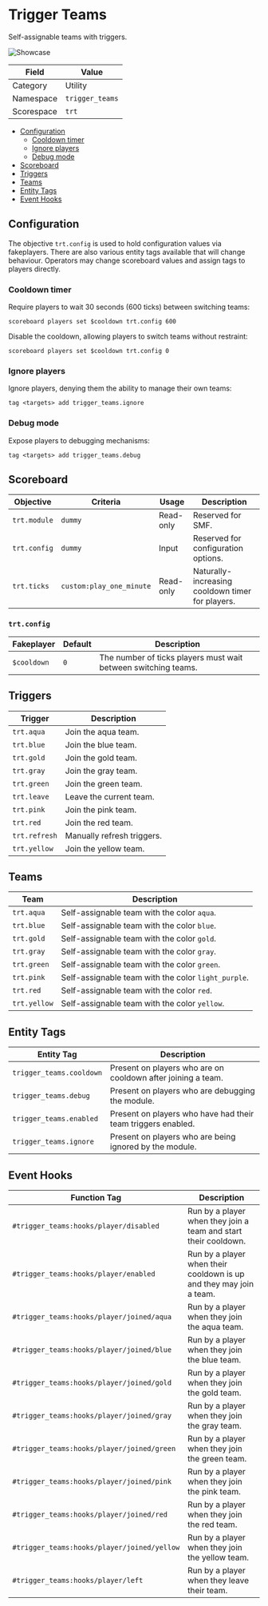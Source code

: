 # Trigger Teams
Self-assignable teams with triggers.

![Showcase](https://i.imgur.com/05RE6ET.png)

Field       | Value
----------- | -----
Category    | Utility
Namespace   | `trigger_teams`
Scorespace  | `trt`

- [Configuration](#configuration)
  - [Cooldown timer](#cooldown-timer)
  - [Ignore players](#ignore-players)
  - [Debug mode](#debug-mode)
- [Scoreboard](#scoreboard)
- [Triggers](#triggers)
- [Teams](#teams)
- [Entity Tags](#entity-tags)
- [Event Hooks](#event-hooks)

## Configuration
The objective `trt.config` is used to hold configuration values via fakeplayers. There are also various entity tags available that will change behaviour. Operators may change scoreboard values and assign tags to players directly.

### Cooldown timer
Require players to wait 30 seconds (600 ticks) between switching teams:
```
scoreboard players set $cooldown trt.config 600
```

Disable the cooldown, allowing players to switch teams without restraint:
```
scoreboard players set $cooldown trt.config 0
```

### Ignore players
Ignore players, denying them the ability to manage their own teams:
```
tag <targets> add trigger_teams.ignore
```

### Debug mode
Expose players to debugging mechanisms:
```
tag <targets> add trigger_teams.debug
```

## Scoreboard
Objective     | Criteria                  | Usage     | Description
------------- | ------------------------- | --------- | -----------
`trt.module`  | `dummy`                   | Read-only | Reserved for SMF.
`trt.config`  | `dummy`                   | Input     | Reserved for configuration options.
`trt.ticks`   | `custom:play_one_minute`  | Read-only | Naturally-increasing cooldown timer for players.

### `trt.config`
Fakeplayer  | Default | Description
----------- | ------- | -----------
`$cooldown` | `0`     | The number of ticks players must wait between switching teams.

## Triggers
Trigger       | Description
------------- | -----------
`trt.aqua`    | Join the aqua team.
`trt.blue`    | Join the blue team.
`trt.gold`    | Join the gold team.
`trt.gray`    | Join the gray team.
`trt.green`   | Join the green team.
`trt.leave`   | Leave the current team.
`trt.pink`    | Join the pink team.
`trt.red`     | Join the red team.
`trt.refresh` | Manually refresh triggers.
`trt.yellow`  | Join the yellow team.

## Teams
Team          | Description
------------- | -----------
`trt.aqua`    | Self-assignable team with the color `aqua`.
`trt.blue`    | Self-assignable team with the color `blue`.
`trt.gold`    | Self-assignable team with the color `gold`.
`trt.gray`    | Self-assignable team with the color `gray`.
`trt.green`   | Self-assignable team with the color `green`.
`trt.pink`    | Self-assignable team with the color `light_purple`.
`trt.red`     | Self-assignable team with the color `red`.
`trt.yellow`  | Self-assignable team with the color `yellow`.

## Entity Tags
Entity Tag                | Description
------------------------- | -----------
`trigger_teams.cooldown`  | Present on players who are on cooldown after joining a team.
`trigger_teams.debug`     | Present on players who are debugging the module.
`trigger_teams.enabled`   | Present on players who have had their team triggers enabled.
`trigger_teams.ignore`    | Present on players who are being ignored by the module.

## Event Hooks
Function Tag                                | Description
------------------------------------------- | -----------
`#trigger_teams:hooks/player/disabled`      | Run by a player when they join a team and start their cooldown.
`#trigger_teams:hooks/player/enabled`       | Run by a player when their cooldown is up and they may join a team.
`#trigger_teams:hooks/player/joined/aqua`   | Run by a player when they join the aqua team.
`#trigger_teams:hooks/player/joined/blue`   | Run by a player when they join the blue team.
`#trigger_teams:hooks/player/joined/gold`   | Run by a player when they join the gold team.
`#trigger_teams:hooks/player/joined/gray`   | Run by a player when they join the gray team.
`#trigger_teams:hooks/player/joined/green`  | Run by a player when they join the green team.
`#trigger_teams:hooks/player/joined/pink`   | Run by a player when they join the pink team.
`#trigger_teams:hooks/player/joined/red`    | Run by a player when they join the red team.
`#trigger_teams:hooks/player/joined/yellow` | Run by a player when they join the yellow team.
`#trigger_teams:hooks/player/left`          | Run by a player when they leave their team.
